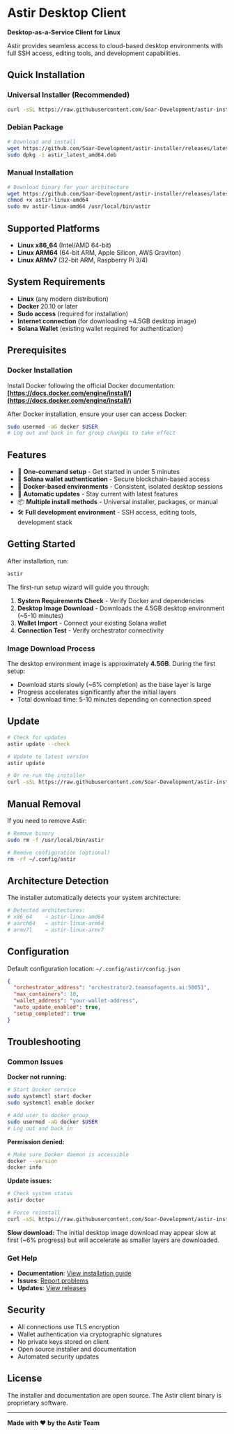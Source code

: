 # Astir Desktop Client

**Desktop-as-a-Service Client for Linux**

Astir provides seamless access to cloud-based desktop environments with full SSH access, editing tools, and development capabilities.

## Quick Installation

### Universal Installer (Recommended)

```bash
curl -sSL https://raw.githubusercontent.com/Soar-Development/astir-installer/main/install.sh | sudo bash
```

### Debian Package

```bash
# Download and install
wget https://github.com/Soar-Development/astir-installer/releases/latest/download/astir_latest_amd64.deb
sudo dpkg -i astir_latest_amd64.deb
```

### Manual Installation

```bash
# Download binary for your architecture
wget https://github.com/Soar-Development/astir-installer/releases/latest/download/astir-linux-amd64
chmod +x astir-linux-amd64
sudo mv astir-linux-amd64 /usr/local/bin/astir
```

## Supported Platforms

- **Linux x86_64** (Intel/AMD 64-bit)
- **Linux ARM64** (64-bit ARM, Apple Silicon, AWS Graviton)
- **Linux ARMv7** (32-bit ARM, Raspberry Pi 3/4)

## System Requirements

- **Linux** (any modern distribution)
- **Docker** 20.10 or later
- **Sudo access** (required for installation)
- **Internet connection** (for downloading ~4.5GB desktop image)
- **Solana Wallet** (existing wallet required for authentication)

## Prerequisites

### Docker Installation

Install Docker following the official Docker documentation:
**[https://docs.docker.com/engine/install/](https://docs.docker.com/engine/install/)**

After Docker installation, ensure your user can access Docker:
```bash
sudo usermod -aG docker $USER
# Log out and back in for group changes to take effect
```

## Features

- 🚀 **One-command setup** - Get started in under 5 minutes
- 🔐 **Solana wallet authentication** - Secure blockchain-based access
- 🐳 **Docker-based environments** - Consistent, isolated desktop sessions
- 🔄 **Automatic updates** - Stay current with latest features
- 📦 **Multiple install methods** - Universal installer, packages, or manual
- 🛠️ **Full development environment** - SSH access, editing tools, development stack

## Getting Started

After installation, run:

```bash
astir
```

The first-run setup wizard will guide you through:

1. **System Requirements Check** - Verify Docker and dependencies
2. **Desktop Image Download** - Downloads the 4.5GB desktop environment (~5-10 minutes)
3. **Wallet Import** - Connect your existing Solana wallet  
4. **Connection Test** - Verify orchestrator connectivity

### Image Download Process

The desktop environment image is approximately **4.5GB**. During the first setup:
- Download starts slowly (~6% completion) as the base layer is large
- Progress accelerates significantly after the initial layers
- Total download time: 5-10 minutes depending on connection speed

## Update

```bash
# Check for updates
astir update --check

# Update to latest version
astir update

# Or re-run the installer
curl -sSL https://raw.githubusercontent.com/Soar-Development/astir-installer/main/install.sh | sudo bash
```

## Manual Removal

If you need to remove Astir:

```bash
# Remove binary
sudo rm -f /usr/local/bin/astir

# Remove configuration (optional)
rm -rf ~/.config/astir
```

## Architecture Detection

The installer automatically detects your system architecture:

```bash
# Detected architectures:
# x86_64    → astir-linux-amd64
# aarch64   → astir-linux-arm64  
# armv7l    → astir-linux-armv7
```

## Configuration

Default configuration location: `~/.config/astir/config.json`

```json
{
  "orchestrator_address": "orchestrator2.teamsofagents.ai:50051",
  "max_containers": 10,
  "wallet_address": "your-wallet-address",
  "auto_update_enabled": true,
  "setup_completed": true
}
```

## Troubleshooting

### Common Issues

**Docker not running:**
```bash
# Start Docker service
sudo systemctl start docker
sudo systemctl enable docker

# Add user to docker group
sudo usermod -aG docker $USER
# Log out and back in
```

**Permission denied:**
```bash
# Make sure Docker daemon is accessible
docker --version
docker info
```

**Update issues:**
```bash
# Check system status
astir doctor

# Force reinstall
curl -sSL https://raw.githubusercontent.com/Soar-Development/astir-installer/main/install.sh | sudo bash
```

**Slow download:**
The initial desktop image download may appear slow at first (~6% progress) but will accelerate as smaller layers are downloaded.

### Get Help

- **Documentation**: [View installation guide](docs/installation.md)
- **Issues**: [Report problems](https://github.com/Soar-Development/astir-installer/issues)
- **Updates**: [View releases](https://github.com/Soar-Development/astir-installer/releases)

## Security

- All connections use TLS encryption
- Wallet authentication via cryptographic signatures
- No private keys stored on client
- Open source installer and documentation
- Automated security updates

## License

The installer and documentation are open source. The Astir client binary is proprietary software.

---

**Made with ❤️ by the Astir Team**